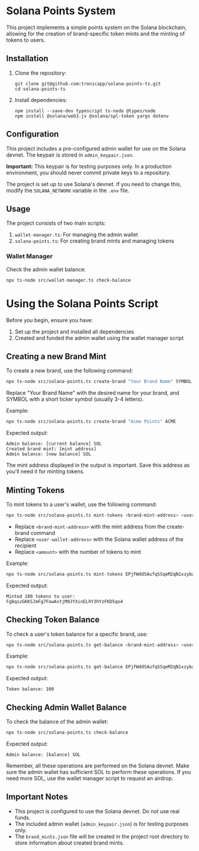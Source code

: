 # Solana Points System

This project implements a simple points system on the Solana blockchain, allowing for the creation of brand-specific token mints and the minting of tokens to users.

## Installation

1. Clone the repository:

   ```
   git clone git@github.com:tronicapp/solana-points-ts.git
   cd solana-points-ts
   ```

2. Install dependencies:
   ```
   npm install --save-dev typescript ts-node @types/node
   npm install @solana/web3.js @solana/spl-token yargs dotenv
   ```

## Configuration

This project includes a pre-configured admin wallet for use on the Solana devnet. The keypair is stored in `admin_keypair.json`.

**Important:** This keypair is for testing purposes only. In a production environment, you should never commit private keys to a repository.

The project is set up to use Solana's devnet. If you need to change this, modify the `SOLANA_NETWORK` variable in the `.env` file.

## Usage

The project consists of two main scripts:

1. `wallet-manager.ts`: For managing the admin wallet
2. `solana-points.ts`: For creating brand mints and managing tokens

### Wallet Manager

Check the admin wallet balance:

```
npx ts-node src/wallet-manager.ts check-balance
```

# Using the Solana Points Script

Before you begin, ensure you have:

1. Set up the project and installed all dependencies
2. Created and funded the admin wallet using the wallet manager script

## Creating a new Brand Mint

To create a new brand, use the following command:

```bash
npx ts-node src/solana-points.ts create-brand "Your Brand Name" SYMBOL
```

Replace "Your Brand Name" with the desired name for your brand, and SYMBOL with a short ticker symbol (usually 3-4 letters).

Example:

```bash
npx ts-node src/solana-points.ts create-brand "Acme Points" ACME
```

Expected output:

```
Admin balance: [current balance] SOL
Created brand mint: [mint address]
Admin balance: [new balance] SOL
```

The mint address displayed in the output is important. Save this address as you'll need it for minting tokens.

## Minting Tokens

To mint tokens to a user's wallet, use the following command:

```bash
npx ts-node src/solana-points.ts mint-tokens <brand-mint-address> <user-wallet-address> <amount>
```

- Replace `<brand-mint-address>` with the mint address from the create-brand command
- Replace `<user-wallet-address>` with the Solana wallet address of the recipient
- Replace `<amount>` with the number of tokens to mint

Example:

```bash
npx ts-node src/solana-points.ts mint-tokens EPjFWdd5AufqSSqeM2qN1xzybapC8G4wEGGkZwyTDt1v Fg8qszGKKSJmFg7FowAstjM9JYXinELhY3hYzFKD5qo4 100
```

Expected output:

```
Minted 100 tokens to user: Fg8qszGKKSJmFg7FowAstjM9JYXinELhY3hYzFKD5qo4
```

## Checking Token Balance

To check a user's token balance for a specific brand, use:

```bash
npx ts-node src/solana-points.ts get-balance <brand-mint-address> <user-wallet-address>
```

Example:

```bash
npx ts-node src/solana-points.ts get-balance EPjFWdd5AufqSSqeM2qN1xzybapC8G4wEGGkZwyTDt1v Fg8qszGKKSJmFg7FowAstjM9JYXinELhY3hYzFKD5qo4
```

Expected output:

```
Token balance: 100
```

## Checking Admin Wallet Balance

To check the balance of the admin wallet:

```bash
npx ts-node src/solana-points.ts check-balance
```

Expected output:

```
Admin balance: [balance] SOL
```

Remember, all these operations are performed on the Solana devnet. Make sure the admin wallet has sufficient SOL to perform these operations. If you need more SOL, use the wallet manager script to request an airdrop.

## Important Notes

- This project is configured to use the Solana devnet. Do not use real funds.
- The included admin wallet (`admin_keypair.json`) is for testing purposes only.
- The `brand_mints.json` file will be created in the project root directory to store information about created brand mints.
